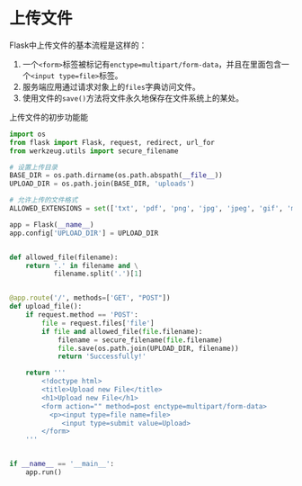 # 上传文件

Flask中上传文件的基本流程是这样的：

1. 一个`<form>`标签被标记有`enctype=multipart/form-data`，并且在里面包含一个`<input type=file>`标签。
2. 服务端应用通过请求对象上的`files`字典访问文件。
3. 使用文件的`save()`方法将文件永久地保存在文件系统上的某处。

上传文件的初步功能能

```python
import os
from flask import Flask, request, redirect, url_for
from werkzeug.utils import secure_filename

# 设置上传目录
BASE_DIR = os.path.dirname(os.path.abspath(__file__))
UPLOAD_DIR = os.path.join(BASE_DIR, 'uploads')

# 允许上传的文件格式
ALLOWED_EXTENSIONS = set(['txt', 'pdf', 'png', 'jpg', 'jpeg', 'gif', 'md'])

app = Flask(__name__)
app.config['UPLOAD_DIR'] = UPLOAD_DIR


def allowed_file(filename):
    return '.' in filename and \
           filename.split('.')[1]


@app.route('/', methods=['GET', "POST"])
def upload_file():
    if request.method == 'POST':
        file = request.files['file']
        if file and allowed_file(file.filename):
            filename = secure_filename(file.filename)
            file.save(os.path.join(UPLOAD_DIR, filename))
            return 'Successfully!'

    return '''
        <!doctype html>
        <title>Upload new File</title>
        <h1>Upload new File</h1>
        <form action="" method=post enctype=multipart/form-data>
          <p><input type=file name=file>
             <input type=submit value=Upload>
        </form>
    '''


if __name__ == '__main__':
    app.run()

```

